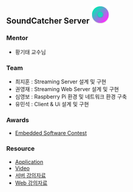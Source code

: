 ## SoundCatcher Server ![No Image](https://github.com/SCCasper/SoundCatcher-client/blob/master/src/main/res/mipmap-mdpi/ic_launcher.png)

### Mentor
- 황기태 교수님

### Team
- 최지훈 : Streaming Server 설계 및 구현
- 권영재 : Streaming Web Server 설계 및 구현
- 심영보 : Raspberry Pi 환경 및 네트워크 환경 구축
- 유민석 : Client & Ui 설계 및 구현

### Awards
- [Embedded Software Contest](http://eswcontest.com/bbs/board.php?tbl=award&category=2016%B3%E2)


### Resource
- [Application](https://www.dropbox.com/s/iaeim7uzpfnev8o/com.example.administrator.casperf.apk?dl=0)
- [Video](https://youtu.be/h2jTrTSD1wQ)
- [서버 강의자료](https://www.dropbox.com/s/gfxso856o6rb06z/Server.pptx?dl=0)
- [Web 강의자료](https://www.slideshare.net/YoungJaeKwon2/soundcatcher-web?qid=0ea2158e-8c08-4a05-9188-d76a5c1e8dc0&v=&b=&from_search=1)
